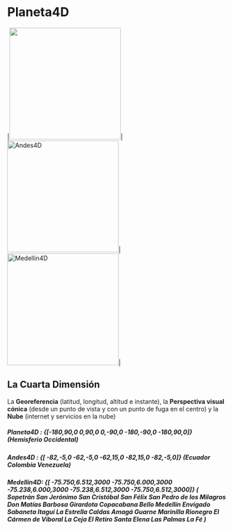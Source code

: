 # Planeta4D
|<img src="https://jorgejuliansanchez.github.io/Planeta4D_img.jpg" width="256px" height="256px" />|<img src="https://jorgejuliansanchez.github.io/Andes4D_img.jpg" alt="Andes4D" width="256px" height="256px" />|<img src="https://jorgejuliansanchez.github.io/Medellin4D_img.jpg" alt="Medellin4D" width="256px" height="256px" />|


## La Cuarta Dimensión
La **Georeferencia** (latitud, longitud, altitud e instante), la **Perspectiva visual cónica** (desde un punto de vista y con un punto de fuga en el centro) y la **Nube** (internet y servicios en la nube)
##### ***Planeta4D*** : {[-180,90,0 0,90,0 0,-90,0 -180,-90,0 -180,90,0]} (Hemisferio Occidental)


##### ***Andes4D***   : {[ -82,-5,0 -62,-5,0 -62,15,0 -82,15,0 -82,-5,0]} (Ecuador Colombia Venezuela)


##### ***Medellin4D***: {[ -75.750,6.512,3000 -75.750,6.000,3000 -75.238,6.000,3000 -75.238,6.512,3000 -75.750,6.512,3000]} ( Sopetrán San Jerónimo San Cristóbal San Félix San Pedro de los Milagros Don Matías Barbosa Girardota Copacabana Bello Medellín Envigado Sabaneta Itaguí La Estrella Caldas Amagá Guarne Marinilla Rionegro El Cármen de Viboral La Ceja El Retiro Santa Elena Las Palmas La Fé )
